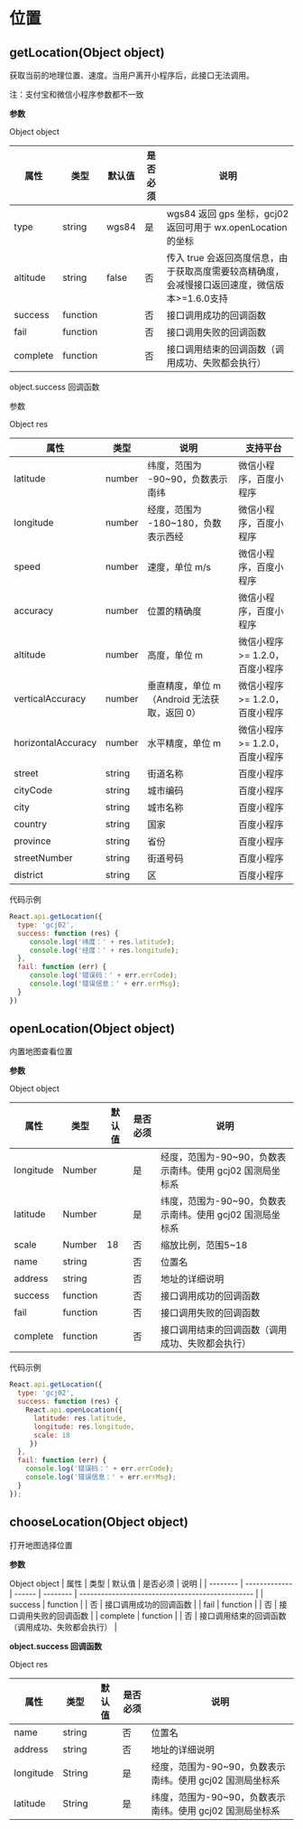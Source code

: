 # 位置

## getLocation(Object object)

获取当前的地理位置、速度。当用户离开小程序后，此接口无法调用。


注：支付宝和微信小程序参数都不一致

**参数**

Object object

| 属性     | 类型          | 默认值 | 是否必须 | 说明                                             |
| -------- | ------------- | ------ | -------- | ------------------------------------------------ |
| type  | string     |   wgs84     | 是      | wgs84 返回 gps 坐标，gcj02 返回可用于 wx.openLocation 的坐标	                           |
| altitude     | string      |    false    |否       | 传入 true 会返回高度信息，由于获取高度需要较高精确度，会减慢接口返回速度，微信版本>=1.6.0支持                           |
| success  | function      |        | 否       | 接口调用成功的回调函数                           |
| fail     | function      |        | 否       | 接口调用失败的回调函数                           |
| complete | function      |        | 否       | 接口调用结束的回调函数（调用成功、失败都会执行） |

object.success 回调函数

参数

Object res

| 属性    | 类型    | 说明                               | 支持平台 |
| ------- | ------- | ---------------------------------- | -------- |
| latitude | number | 纬度，范围为 -90~90，负数表示南纬 | 微信小程序，百度小程序   |
| longitude | number | 经度，范围为 -180~180，负数表示西经 | 微信小程序，百度小程序   |
| speed | number | 速度，单位 m/s | 微信小程序，百度小程序   |
| accuracy | number | 位置的精确度 | 微信小程序，百度小程序   |
| altitude | number | 高度，单位 m | 微信小程序>= 1.2.0，百度小程序   |
| verticalAccuracy | number | 垂直精度，单位 m（Android 无法获取，返回 0） | 微信小程序>= 1.2.0，百度小程序   |
| horizontalAccuracy | number | 水平精度，单位 m | 微信小程序>= 1.2.0，百度小程序   |
| street | string | 街道名称 | 百度小程序   |
| cityCode | string | 城市编码 | 百度小程序   |
| city | string | 城市名称 | 百度小程序   |
| country | string | 国家 | 百度小程序   |
| province | string | 省份 | 百度小程序   |
| streetNumber | string | 街道号码 | 百度小程序   |
| district | string | 区 | 百度小程序   |



代码示例

```javascript
React.api.getLocation({
  type: 'gcj02',
  success: function (res) {
     console.log('纬度：' + res.latitude);
     console.log('经度：' + res.longitude);
  },
  fail: function (err) {
     console.log('错误码：' + err.errCode);
     console.log('错误信息：' + err.errMsg);
  }
})
```

## openLocation(Object object)

内置地图查看位置

**参数**

Object object

| 属性     | 类型          | 默认值 | 是否必须 | 说明                                             |
| -------- | ------------- | ------ | -------- | ------------------------------------------------ |
| longitude  | Number     |        | 是      | 经度，范围为-90~90，负数表示南纬。使用 gcj02 国测局坐标系                           |
| latitude     | Number      |        |是       | 纬度，范围为-90~90，负数表示南纬。使用 gcj02 国测局坐标系                           |
| scale | Number      |    18    | 否       | 缩放比例，范围5~18 |
| name  | string      |        | 否       | 位置名                           |
| address     | string      |        | 否       | 地址的详细说明                           |
| success  | function      |        | 否       | 接口调用成功的回调函数                           |
| fail     | function      |        | 否       | 接口调用失败的回调函数                           |
| complete | function      |        | 否       | 接口调用结束的回调函数（调用成功、失败都会执行） |


代码示例

```javascript
React.api.getLocation({
  type: 'gcj02',
  success: function (res) {
    React.api.openLocation({
      latitude: res.latitude,
      longitude: res.longitude,
      scale: 18
     })
  },
  fail: function (err) {
    console.log('错误码：' + err.errCode);
    console.log('错误信息：' + err.errMsg);
  }
});
```
## chooseLocation(Object object)

打开地图选择位置

**参数**

Object object
| 属性     | 类型          | 默认值 | 是否必须 | 说明                                             |
| -------- | ------------- | ------ | -------- | ------------------------------------------------ |
| success  | function      |        | 否       | 接口调用成功的回调函数                           |
| fail     | function      |        | 否       | 接口调用失败的回调函数                           |
| complete | function      |        | 否       | 接口调用结束的回调函数（调用成功、失败都会执行） |

**object.success 回调函数**

Object res

| 属性     | 类型          | 默认值 | 是否必须 | 说明                                             |
| -------- | ------------- | ------ | -------- | ------------------------------------------------ |
| name  | string      |        | 否       | 位置名                           |
| address     | string      |        | 否       | 地址的详细说明                           |
| longitude  | String     |        | 是      | 经度，范围为-90~90，负数表示南纬。使用 gcj02 国测局坐标系                           |
| latitude     | String      |        |是       | 纬度，范围为-90~90，负数表示南纬。使用 gcj02 国测局坐标系                           |

